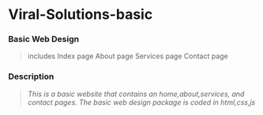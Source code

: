 # Viral-Solutions-basic
### Basic Web Design 
  >includes     Index page     About page    Services page    Contact page 
  ### Description
  > *This is a basic website that contains an home,about,services, and contact pages. The basic web design package is coded in html,css,js*
